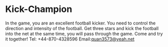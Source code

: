 # Kick-Champion
In the game, you are an excellent football kicker. You need to control the direction and intensity of the football. Get three stars and kick the football into the net at the same time, you will pass through the game. Come and  try it together!
Tel: +44-870-4328596
Email:quan3573@yeah.net
